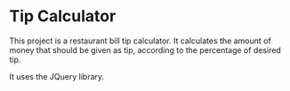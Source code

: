 # Tip Calculator

This project is a restaurant bill tip calculator.
It calculates the amount of money that should be given as tip, according to the percentage of desired tip.

It uses the JQuery library.

